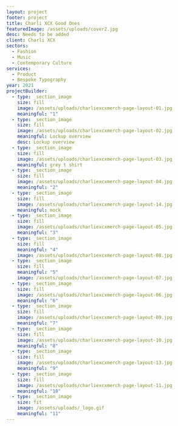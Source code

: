 ```yaml
---
layout: project
footer: project
title: Charli XCX Good Ones
featuredImage: /assets/uploads/cover2.jpg
desc: Needs to be added
client: Charli XCX
sectors:
  - Fashion
  - Music
  - Contemporary Culture
services:
  - Product
  - Bespoke Typography
year: 2021
projectBuilder:
  - type: _section_image
    size: fill
    image: /assets/uploads/charliexcxmerch-page-layout-01.jpg
    meaningful: "1"
  - type: _section_image
    size: fill
    image: /assets/uploads/charliexcxmerch-page-layout-02.jpg
    meaningful: Lockup overview
    desc: Lockup overview
  - type: _section_image
    size: fill
    image: /assets/uploads/charliexcxmerch-page-layout-03.jpg
    meaningful: grey t shirt
  - type: _section_image
    size: fill
    image: /assets/uploads/charliexcxmerch-page-layout-04.jpg
    meaningful: "2"
  - type: _section_image
    size: fill
    image: /assets/uploads/charliexcxmerch-page-layout-14.jpg
    meaningful: mock
  - type: _section_image
    size: fill
    image: /assets/uploads/charliexcxmerch-page-layout-05.jpg
    meaningful: "3"
  - type: _section_image
    size: fill
    meaningful: "4"
    image: /assets/uploads/charliexcxmerch-page-layout-08.jpg
  - type: _section_image
    size: fill
    meaningful: "5"
    image: /assets/uploads/charliexcxmerch-page-layout-07.jpg
  - type: _section_image
    size: fill
    image: /assets/uploads/charliexcxmerch-page-layout-06.jpg
    meaningful: "6"
  - type: _section_image
    size: fill
    image: /assets/uploads/charliexcxmerch-page-layout-09.jpg
    meaningful: "7"
  - type: _section_image
    size: fill
    image: /assets/uploads/charliexcxmerch-page-layout-10.jpg
    meaningful: "8"
  - type: _section_image
    size: fill
    image: /assets/uploads/charliexcxmerch-page-layout-13.jpg
    meaningful: "9"
  - type: _section_image
    size: fill
    image: /assets/uploads/charliexcxmerch-page-layout-11.jpg
    meaningful: "10"
  - type: _section_image
    size: fit
    image: /assets/uploads/_logo.gif
    meaningful: "11"
---
```


